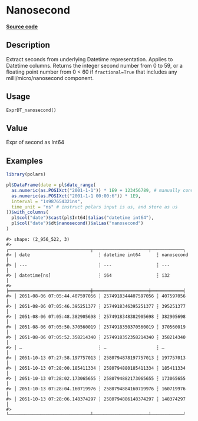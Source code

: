 

# Nanosecond

[**Source code**](https://github.com/pola-rs/r-polars/tree/mkdocs-matrial-search-preview/R/expr__datetime.R#L518)

## Description

Extract seconds from underlying Datetime representation. Applies to
Datetime columns. Returns the integer second number from 0 to 59, or a
floating point number from 0 \< 60 if <code>fractional=True</code> that
includes any milli/micro/nanosecond component.

## Usage

<pre><code class='language-R'>ExprDT_nanosecond()
</code></pre>

## Value

Expr of second as Int64

## Examples

``` r
library(polars)

pl$DataFrame(date = pl$date_range(
  as.numeric(as.POSIXct("2001-1-1")) * 1E9 + 123456789, # manually convert to us
  as.numeric(as.POSIXct("2001-1-1 00:00:6")) * 1E9,
  interval = "1s987654321ns",
  time_unit = "ns" # instruct polars input is us, and store as us
))$with_columns(
  pl$col("date")$cast(pl$Int64)$alias("datetime int64"),
  pl$col("date")$dt$nanosecond()$alias("nanosecond")
)
```

    #> shape: (2_956_522, 3)
    #> ┌───────────────────────────────┬─────────────────────┬────────────┐
    #> │ date                          ┆ datetime int64      ┆ nanosecond │
    #> │ ---                           ┆ ---                 ┆ ---        │
    #> │ datetime[ns]                  ┆ i64                 ┆ i32        │
    #> ╞═══════════════════════════════╪═════════════════════╪════════════╡
    #> │ 2051-08-06 07:05:44.407597056 ┆ 2574918344407597056 ┆ 407597056  │
    #> │ 2051-08-06 07:05:46.395251377 ┆ 2574918346395251377 ┆ 395251377  │
    #> │ 2051-08-06 07:05:48.382905698 ┆ 2574918348382905698 ┆ 382905698  │
    #> │ 2051-08-06 07:05:50.370560019 ┆ 2574918350370560019 ┆ 370560019  │
    #> │ 2051-08-06 07:05:52.358214340 ┆ 2574918352358214340 ┆ 358214340  │
    #> │ …                             ┆ …                   ┆ …          │
    #> │ 2051-10-13 07:27:58.197757013 ┆ 2580794878197757013 ┆ 197757013  │
    #> │ 2051-10-13 07:28:00.185411334 ┆ 2580794880185411334 ┆ 185411334  │
    #> │ 2051-10-13 07:28:02.173065655 ┆ 2580794882173065655 ┆ 173065655  │
    #> │ 2051-10-13 07:28:04.160719976 ┆ 2580794884160719976 ┆ 160719976  │
    #> │ 2051-10-13 07:28:06.148374297 ┆ 2580794886148374297 ┆ 148374297  │
    #> └───────────────────────────────┴─────────────────────┴────────────┘
